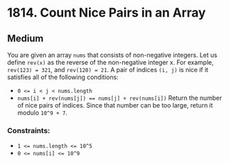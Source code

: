 # 1814. Count Nice Pairs in an Array

## Medium

You are given an array `nums` that consists of non-negative integers. Let us define `rev(x)` as the reverse of the
non-negative integer x. For example, `rev(123) = 321`, and `rev(120) = 21`. A pair of indices `(i, j)` is nice if it
satisfies all of the following conditions:

- `0 <= i < j < nums.length`
- `nums[i] + rev(nums[j]) == nums[j] + rev(nums[i])`
  Return the number of nice pairs of indices. Since that number can be too large, return it modulo `10^9 + 7`.

### Constraints:

- `1 <= nums.length <= 10^5`
- `0 <= nums[i] <= 10^9`
